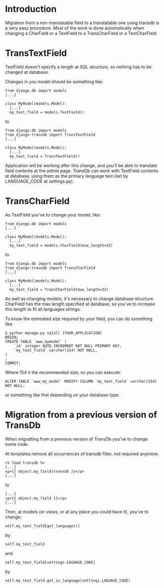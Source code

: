 # Introduction #

Migration from a non-translatable field to a translatable one using transdb is a very easy procedure. Most of the work is done automatically when changing a CharField or a TextField to a TransCharField or a TextCharField.

# TransTextField #

TextField doesn't specify a length at SQL structure, so nothing has to be changed at database.

Changes in you model should be something like:

```
from django.db import models
[...]

class MyModel(models.Model):
  [...]
  my_text_field = models.TextField()
```

to

```
from django.db import models
from django-transdb import TransTextField
[...]

class MyModel(models.Model):
  [...]
  my_text_field = TransTextField()
```

Application will be working after this change, and you'll be able to translate field contents at the admin page. TransDb can work with TextField contents at database, using them as the primary language text (set by LANGUAGE\_CODE at settings.py).

# TransCharField #

As TextField you've to change your model, like:

```
from django.db import models
[...]

class MyModel(models.Model):
  [...]
  my_text_field = models.CharField(max_length=32)
```

to

```
from django.db import models
from django-transdb import TransCharField
[...]

class MyModel(models.Model):
  [...]
  my_text_field = TransCharField(max_length=32)
```

As well as changing models, it's necessary to change database structure. CharField has the max length specified at database, so you've to increase this length to fit all languages strings.

To know the estimated size required by your field, you can do something like:

```
$ python manage.py sqlall [YOUR_APPLICATION]
BEGIN;
CREATE TABLE `www_mymodel` (
    `id` integer AUTO_INCREMENT NOT NULL PRIMARY KEY,
    `my_text_field` varchar(154) NOT NULL,
)
;
COMMIT;
```

Where 154 it the recommended size, so you can execute:

```
ALTER TABLE `www_my_model` MODIFY COLUMN `my_text_field` varchar(154) NOT NULL;
```

or something like that depending on your database type.

# Migration from a previous version of TransDb #

When migratting from a previous version of TransDb you've to change some code.

At templates remove all occurrences of transdb filter, not required anymore:

```
<% load transdb %>
[...]
<p>{{ object.my_field|transdb }}</p>
[...]
```

to

```
[...]
<p>{{ object.my_field }}</p>
[...]
```

Then, at models (or views, or at any place you could have it), you've to change:

```
self.my_text_field[get_language()]
```

by

```
self.my_text_field
```

and

```
self.my_text_field[settings.LAGUAGE_CODE]
```

by

```
self.my_text_field.get_in_language(settings.LAGUAGE_CODE)
```